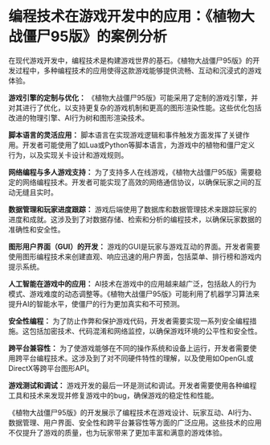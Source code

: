 # 编程技术在游戏开发中的应用：《植物大战僵尸95版》的案例分析

在现代游戏开发中，编程技术是构建游戏世界的基石。《植物大战僵尸95版》的开发过程中，多种编程技术的应用使得这款游戏能够提供流畅、互动和沉浸式的游戏体验。

**游戏引擎的定制与优化：**
《植物大战僵尸95版》可能采用了定制的游戏引擎，并对其进行了优化，以支持更复杂的游戏机制和更高的图形渲染性能。这些优化包括改进的物理引擎、AI行为树和图形渲染技术。

**脚本语言的灵活应用：**
脚本语言在实现游戏逻辑和事件触发方面发挥了关键作用。开发者可能使用了如Lua或Python等脚本语言，为游戏中的植物和僵尸定义行为，以及实现关卡设计和游戏规则。

**网络编程与多人游戏支持：**
为了支持多人在线游戏，《植物大战僵尸95版》需要稳定的网络编程技术。开发者可能实现了高效的网络通信协议，以确保玩家之间的互动无缝且实时。

**数据管理和玩家进度跟踪：**
游戏后端使用了数据库和数据管理技术来跟踪玩家的进度和成就。这涉及到了对数据存储、检索和分析的编程技术，以确保玩家数据的准确性和安全性。

**图形用户界面（GUI）的开发：**
游戏的GUI是玩家与游戏互动的界面。开发者需要使用图形编程技术来创建直观、响应迅速的用户界面，包括菜单、排行榜和游戏内提示系统。

**人工智能在游戏中的应用：**
AI技术在游戏中的应用越来越广泛，包括敌人的行为模式、游戏难度的动态调整等。《植物大战僵尸95版》可能利用了机器学习算法来提升AI的智能水平，使僵尸的行为更加真实和不可预测。

**安全性编程：**
为了防止作弊和保护游戏代码，开发者需要实现一系列安全编程措施。这包括加密技术、代码混淆和网络监控，以确保游戏环境的公平性和安全性。

**跨平台兼容性：**
为了使游戏能够在不同的操作系统和设备上运行，开发者需要使用跨平台编程技术。这涉及到了对不同硬件特性的理解，以及使用如OpenGL或DirectX等跨平台图形API。

**游戏测试和调试：**
游戏开发的最后一环是测试和调试。开发者需要使用各种编程工具和技术来发现并修复游戏中的bug，确保游戏的稳定性和性能。

《植物大战僵尸95版》的开发展示了编程技术在游戏设计、玩家互动、AI行为、数据管理、用户界面、安全性和跨平台兼容性等方面的广泛应用。这些技术的应用不仅提升了游戏的质量，也为玩家带来了更加丰富和满意的游戏体验。